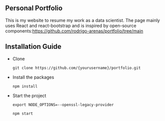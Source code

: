 
<h2>
  Personal Portfolio
</h2>

This is my website to resume my work as a data scientist.
The page mainly uses React and react-bootstrap and is inspired by open-source components:https://github.com/rodrigo-arenas/portfolio/tree/main

## Installation Guide

* Clone 
  ```
  git clone https://github.com/{yourusername}/portfolio.git
  ```
* Install the packages
  ```
  npm install
  ```
* Start the project
  ```
  export NODE_OPTIONS=--openssl-legacy-provider

  npm start
  ```

